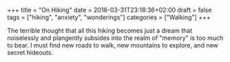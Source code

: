 +++
title = "On Hiking"
date = 2018-03-31T23:18:36+02:00
draft = false
tags = ["hiking", "anxiety", "wonderings"]
categories = ["Walking"]
+++

The terrible thought that all this hiking becomes just a dream that noiselessly and plangently subsides into the realm of "memory" is too much to bear. I must find new roads to walk, new mountains to explore, and new secret hideouts.
